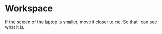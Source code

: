 # Workspace

If the screen of the laptop is smaller, move it closer to me. So that I can see what it is.